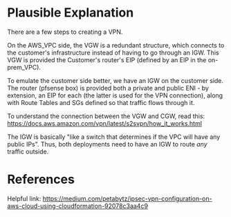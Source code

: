 # Plausible Explanation

There are a few steps to creating a VPN.

On the AWS_VPC side, the VGW is a redundant structure, which connects to the customer's infrastructure instead of having to go through an IGW. This VGW is provided the Customer's router's EIP (defined by an EIP in the on-prem_VPC).

To emulate the customer side better, we have an IGW on the customer side. The router (pfsense box) is provided both a private and public ENI - by extension, an EIP for each (the latter is used for the VPN connection), along with Route Tables and SGs defined so that traffic flows through it.

To understand the connection between the VGW and CGW, read this: https://docs.aws.amazon.com/vpn/latest/s2svpn/how_it_works.html

The IGW is basically "like a switch that determines if the VPC will have any public IPs". Thus, both deployments need to have an IGW to route *any* traffic outside.

# References

Helpful link: https://medium.com/petabytz/ipsec-vpn-configuration-on-aws-cloud-using-cloudformation-92078c3aa4c9
